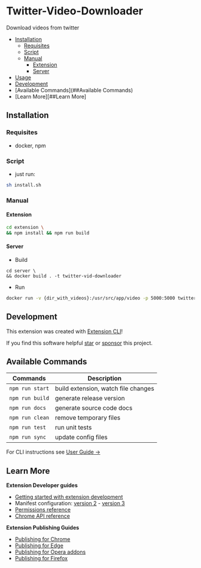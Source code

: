 # Twitter-Video-Downloader
Download videos from twitter

- [Installation](##Installation)
  * [Requisites](###Requisites)
  * [Script](###Script)
  * [Manual](###Manual)
    + [Extension](####Extension)
    + [Server](####Server)
- [Usage](##Usage)
- [Development](##Development)
- [Available Commands](##Available Commands)
- [Learn More][##Learn More]

## Installation

### Requisites
- docker, npm

### Script
- just run:
```sh
sh install.sh
```

### Manual
#### Extension
```sh
cd extension \
&& npm install && npm run build
```

#### Server
- Build
```
cd server \
&& docker build . -t twitter-vid-downloader
```
- Run
```sh
docker run -v {dir_with_videos}:/usr/src/app/video -p 5000:5000 twitter-vid-downloader
```

## Development

This extension was created with [Extension CLI](https://oss.mobilefirst.me/extension-cli/)!

If you find this software helpful [star](https://github.com/MobileFirstLLC/extension-cli/) or [sponsor](https://github.com/sponsors/MobileFirstLLC) this project.


## Available Commands

| Commands        | Description                         |
|-----------------|-------------------------------------|
| `npm run start` | build extension, watch file changes |
| `npm run build` | generate release version            |
| `npm run docs`  | generate source code docs           |
| `npm run clean` | remove temporary files              |
| `npm run test`  | run unit tests                      |
| `npm run sync`  | update config files                 |

For CLI instructions see [User Guide &rarr;](https://oss.mobilefirst.me/extension-cli/)

## Learn More

**Extension Developer guides**

- [Getting started with extension development](https://developer.chrome.com/extensions/getstarted)
- Manifest configuration: [version 2](https://developer.chrome.com/extensions/manifest) - [version 3](https://developer.chrome.com/docs/extensions/mv3/intro/)
- [Permissions reference](https://developer.chrome.com/extensions/declare_permissions)
- [Chrome API reference](https://developer.chrome.com/docs/extensions/reference/)

**Extension Publishing Guides**

- [Publishing for Chrome](https://developer.chrome.com/webstore/publish)
- [Publishing for Edge](https://docs.microsoft.com/en-us/microsoft-edge/extensions-chromium/publish/publish-extension)
- [Publishing for Opera addons](https://dev.opera.com/extensions/publishing-guidelines/)
- [Publishing for Firefox](https://extensionworkshop.com/documentation/publish/submitting-an-add-on/)
